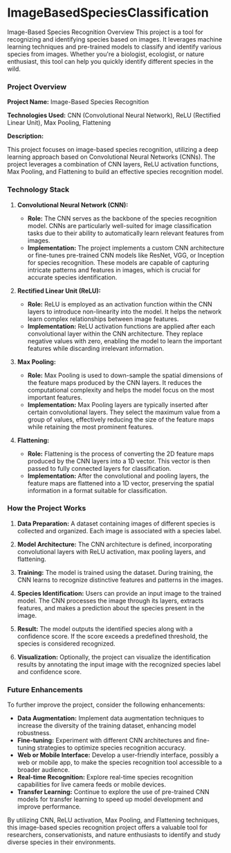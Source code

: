 # ImageBasedSpeciesClassification
Image-Based Species Recognition
Overview
This project is a tool for recognizing and identifying species based on images. It leverages machine learning techniques and pre-trained models to classify and identify various species from images. Whether you're a biologist, ecologist, or nature enthusiast, this tool can help you quickly identify different species in the wild.



### Project Overview

**Project Name:** Image-Based Species Recognition

**Technologies Used:** CNN (Convolutional Neural Network), ReLU (Rectified Linear Unit), Max Pooling, Flattening

**Description:**

This project focuses on image-based species recognition, utilizing a deep learning approach based on Convolutional Neural Networks (CNNs). The project leverages a combination of CNN layers, ReLU activation functions, Max Pooling, and Flattening to build an effective species recognition model.

### Technology Stack

1. **Convolutional Neural Network (CNN):**
   - **Role:** The CNN serves as the backbone of the species recognition model. CNNs are particularly well-suited for image classification tasks due to their ability to automatically learn relevant features from images.
   - **Implementation:** The project implements a custom CNN architecture or fine-tunes pre-trained CNN models like ResNet, VGG, or Inception for species recognition. These models are capable of capturing intricate patterns and features in images, which is crucial for accurate species identification.

2. **Rectified Linear Unit (ReLU):**
   - **Role:** ReLU is employed as an activation function within the CNN layers to introduce non-linearity into the model. It helps the network learn complex relationships between image features.
   - **Implementation:** ReLU activation functions are applied after each convolutional layer within the CNN architecture. They replace negative values with zero, enabling the model to learn the important features while discarding irrelevant information.

3. **Max Pooling:**
   - **Role:** Max Pooling is used to down-sample the spatial dimensions of the feature maps produced by the CNN layers. It reduces the computational complexity and helps the model focus on the most important features.
   - **Implementation:** Max Pooling layers are typically inserted after certain convolutional layers. They select the maximum value from a group of values, effectively reducing the size of the feature maps while retaining the most prominent features.

4. **Flattening:**
   - **Role:** Flattening is the process of converting the 2D feature maps produced by the CNN layers into a 1D vector. This vector is then passed to fully connected layers for classification.
   - **Implementation:** After the convolutional and pooling layers, the feature maps are flattened into a 1D vector, preserving the spatial information in a format suitable for classification.

### How the Project Works

1. **Data Preparation:** A dataset containing images of different species is collected and organized. Each image is associated with a species label.

2. **Model Architecture:** The CNN architecture is defined, incorporating convolutional layers with ReLU activation, max pooling layers, and flattening.

3. **Training:** The model is trained using the dataset. During training, the CNN learns to recognize distinctive features and patterns in the images.

4. **Species Identification:** Users can provide an input image to the trained model. The CNN processes the image through its layers, extracts features, and makes a prediction about the species present in the image.

5. **Result:** The model outputs the identified species along with a confidence score. If the score exceeds a predefined threshold, the species is considered recognized.

6. **Visualization:** Optionally, the project can visualize the identification results by annotating the input image with the recognized species label and confidence score.

### Future Enhancements

To further improve the project, consider the following enhancements:

- **Data Augmentation:** Implement data augmentation techniques to increase the diversity of the training dataset, enhancing model robustness.
- **Fine-tuning:** Experiment with different CNN architectures and fine-tuning strategies to optimize species recognition accuracy.
- **Web or Mobile Interface:** Develop a user-friendly interface, possibly a web or mobile app, to make the species recognition tool accessible to a broader audience.
- **Real-time Recognition:** Explore real-time species recognition capabilities for live camera feeds or mobile devices.
- **Transfer Learning:** Continue to explore the use of pre-trained CNN models for transfer learning to speed up model development and improve performance.

By utilizing CNN, ReLU activation, Max Pooling, and Flattening techniques, this image-based species recognition project offers a valuable tool for researchers, conservationists, and nature enthusiasts to identify and study diverse species in their environments.
